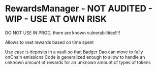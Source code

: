 # RewardsManager - NOT AUDITED - WIP - USE AT OWN RISK
DO NOT USE IN PROD, there are known vulnerabilities!!!!

Allows to vest rewards based on time spent

Use case is deposits in a vault so that Badger Dao can move to fully onChain emissions
Code is generalized enough to allow to handle an unknown amount of rewards for an unknown amount of types of tokens